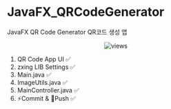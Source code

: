 # JavaFX_QRCodeGenerator
JavaFX QR Code Generator QR코드 생성 앱

<div align="center">
  <img src="https://hits.seeyoufarm.com/api/count/incr/badge.svg?url=https%3A%2F%2Fgithub.com%2FALOHA-CLASS%2FJavaFX_QRCodeGenerator&count_bg=%2379C83D&title_bg=%23555555&icon=&icon_color=%23E7E7E7&title=조회수&edge_flat=false" alt="views"/>
</div>

1. QR Code App UI           ✅
2. zxing LIB Settings       ✅
3. Main.java                ✅
4. ImageUtils.java          ✅
5. MainController.java      ✅
6. ⚡Commit & 💎Push       ✅
